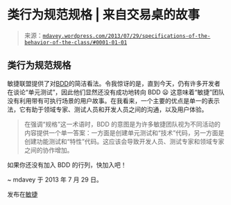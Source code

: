 <!--yml

分类：未分类

日期：2024-05-18 06:21:50

-->

# 类行为规范规格 | 来自交易桌的故事

> 来源：[`mdavey.wordpress.com/2013/07/29/specifications-of-the-behavior-of-the-class/#0001-01-01`](https://mdavey.wordpress.com/2013/07/29/specifications-of-the-behavior-of-the-class/#0001-01-01)

## 类行为规范规格

敏捷联盟提供了对[BDD](http://guide.agilealliance.org/guide/bdd.html)的简洁看法。令我惊讶的是，直到今天，仍有许多开发者在谈论“单元测试”，因此他们显然还没有成功地转向 BDD 😦 这意味着“敏捷”团队没有利用带有可执行场景的用户故事。在我看来，一个主要的优点是单一的表示法，它有助于领域专家、测试人员和开发人员之间的沟通，以及用户体验。

> 在强调“规格”这一术语时，BDD 的意图是为许多敏捷团队视为不同活动的内容提供一个单一答案：一方面是创建单元测试和“技术”代码，另一方面是创建功能测试和“特性”代码。这应该会导致开发人员、测试专家和领域专家之间的协作增加。

如果你还没有加入 BDD 的行列，快加入吧！

~ mdavey 于 2013 年 7 月 29 日。

发布在[敏捷](https://mdavey.wordpress.com/category/agile/)
